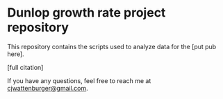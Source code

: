 # Dunlop growth rate project repository

This repository contains the scripts used to analyze data for the [put pub here].

[full citation]

If you have any questions, feel free to reach me at cjwattenburger@gmail.com.
